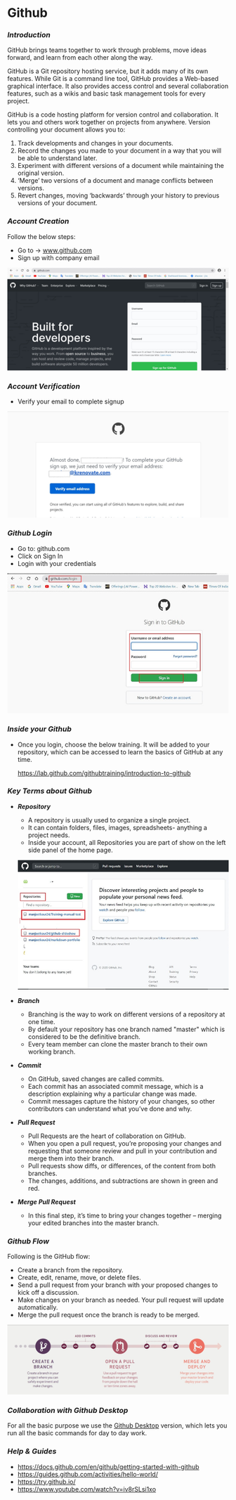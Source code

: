 # **Github**

### **_Introduction_**

GitHub brings teams together to work through problems, move ideas forward, and learn from each other along the way.

GitHub is a Git repository hosting service, but it adds many of its own features. While Git is a command line tool, GitHub provides a Web-based graphical interface. It also provides access control and several collaboration features, such as a wikis and basic task management tools for every project.

GitHub is a code hosting platform for version control and collaboration. It lets you and others work together on projects from anywhere. Version controlling your document allows you to:

1.  Track developments and changes in your documents.
2.  Record the changes you made to your document in a way that you will be able to understand later.
3.  Experiment with different versions of a document while maintaining the original version.
4.  ‘Merge’ two versions of a document and manage conflicts between versions.
5.  Revert changes, moving ‘backwards’ through your history to previous versions of your document.


### **_Account Creation_**

Follow the below steps:

*    Go to -> www.github.com
*    Sign up with company email

![Github Signup](../images/Initial-images/GitHub/Github%20Signup.jpg)

### **_Account Verification_**

*    Verify your email to complete signup

![Github Verify](../images/Initial-images/GitHub/Github%20verify.jpg)

### **_Github Login_**

*    Go to: github.com
*    Click on Sign In
*    Login with your credentials

![signin](../images/Initial-images/GitHub/signin.jpg)

### **_Inside your Github_**

*    Once you login, choose the below training. It will be added to your repository, which can be accessed to learn the basics of GitHub at any time.
 
     https://lab.github.com/githubtraining/introduction-to-github


### **_Key Terms about Github_**

*    **_Repository_**

     *    A repository is usually used to organize a single project.
     *    It can contain folders, files, images, spreadsheets- anything a project needs.
     *    Inside your account, all Repositories you are part of show on the left side panel of the home page.

     ![homepage](../images/Initial-images/GitHub/homepage.jpg)


*    **_Branch_**

     *    Branching is the way to work on different versions of a repository at one time.
     *    By default your repository has one branch named "master" which is considered to be the definitive branch. 
     *    Every team member can clone the master branch to their own working branch.


*    **_Commit_**

     *    On GitHub, saved changes are called commits.
     *    Each commit has an associated commit message, which is a description explaining why a particular change was made.
     *    Commit messages capture the history of your changes, so other contributors can understand what you’ve done and why.

*    **_Pull Request_**

     *    Pull Requests are the heart of collaboration on GitHub.
     *    When you open a pull request, you’re proposing your changes and requesting that someone review and pull in your contribution and merge them into their branch.
     *    Pull requests show diffs, or differences, of the content from both branches.
     *    The changes, additions, and subtractions are shown in green and red.

*    **_Merge Pull Request_**

     *    In this final step, it’s time to bring your changes together – merging your edited branches into the master branch.


### **_Github Flow_**

Following is the GitHub flow:

*    Create a branch from the repository.
*    Create, edit, rename, move, or delete files.
*    Send a pull request from your branch with your proposed changes to kick off a discussion.
*    Make changes on your branch as needed. Your pull request will update automatically.
*    Merge the pull request once the branch is ready to be merged.

![github flow](../images/Initial-images/GitHub/githubflow.jpg)

### **_Collaboration with Github Desktop_**

For all the basic purpose we use the [Github Desktop](Desktop-Github.md) version, which lets you run all the basic commands for day to day work.


### **_Help & Guides_**

*    https://docs.github.com/en/github/getting-started-with-github
*    https://guides.github.com/activities/hello-world/
*    https://try.github.io/
*    https://www.youtube.com/watch?v=iv8rSLsi1xo


